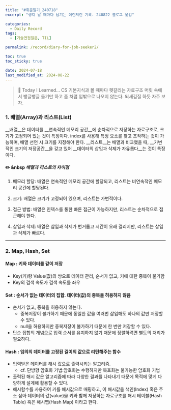 ```yaml
---
title: "#취준일기_240718"
excerpt: "생각 날 때마다 남기는 이런저런 기록. 240822 블로그 옮김"

categories:
  - Daily Record
tags:
  - [기술면접질문, TIL]

permalink: /record/diary-for-job-seeker2/

toc: true
toc_sticky: true

date: 2024-07-18
last_modified_at: 2024-08-22
---
```


>🌱 Today I Learned... 
CS 기본지식과 볼 때마다 헷갈리는 자료구조
머릿 속에서 뱅글뱅글 돌기만 하고 좀 처럼 입밖으로 나오지 않는다. 되새김질 하듯 자주 보자.

### 1. 배열(Array)과 리스트(List)

__배열__은 데이터를 __연속적인 메모리 공간__에 순차적으로 저장하는 자료구조로, 크기가 고정되어 있는 것이 특징이다. index를 사용해 특정 요소를 찾고 조작하는 것이 가능하며, 배열 선언 시 크기를 지정해야 한다.
__리스트__는 배열과 비교했을 때, __가변적인 크기의 저장공간__을 갖고 있어 __데이터의 삽입과 삭제가 자유롭다__는 것이 특징이다.

#### ✏️ &nbsp *배열과 리스트의 차이점*
1. 메모리 할당: 배열은 연속적인 메모리 공간에 할당되고, 리스트는 비연속적인 메모리 공간에 할당된다.

2. 크기: 배열은 크기가 고정되어 있으며, 리스트는 가변적이다.

3. 접근 방법: 배열은 인덱스를 통한 빠른 접근이 가능하지만, 리스트는 순차적으로 접근해야 한다.

4. 삽입과 삭제: 배열은 삽입과 삭제가 번거롭고 시간이 오래 걸리지만, 리스트는 삽입과 삭제가 빠르다.

---

### 2. Map, Hash, Set

#### Map : 키와 데이터를 같이 저장
- Key(키)랑 Value(값)의 쌍으로 데이터 관리, 순서가 없고, 키에 대한 중복이 불가함
- Key의 검색 속도가 검색 속도를 좌우

#### Set : 순서가 없는 데이터의 집합. 데이터(값)의 중복을 허용하지 않음
- 순서가 없고, 중복을 허용하지 않는다.
  - 중복저장이 불가하기 때문에 동일한 값을 여러번 삽입해도 하나의 값만 저장할 수 있다.
  - null을 허용하지만 중복저장이 불가하기 때문에 한 번만 저장할 수 있다.
 - 단순 집합의 개념으로 입력 순서를 유지하지 않기 때문에 정렬하려면 별도의 처리가 필요하다.

#### Hash : 임의의 데이터를 고정된 길이의 값으로 리턴해주는 함수
- 입력받은 데이터를 해시 값으로 출력시키는 알고리즘. 
  - cf. 단방향 암호화 기법:암호화는 수행하지만 복호화는 불가능한 암호화 기법
- 출력된 해시 값은 알고리즘에 따라 다양한 결과를 나타내기 때문에 목적에 맞게 다양하게 설계해 활용할 수 있다.
- 해시함수를 사용하여 키를 해시값으로 매핑하고, 이 해시값을 색인(Index) 혹은 주소 삼아 데이터의 값(value)을 키와 함께 저장하는 자료구조를 해시 테이블(Hash Table) 혹은 해시맵(Hash Map) 이라고 한다.
